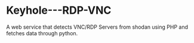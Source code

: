 # Keyhole---RDP-VNC
A web service that detects VNC/RDP Servers from shodan using PHP and fetches data through python.
